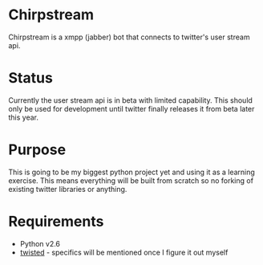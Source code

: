 # Chirpstream

Chirpstream is a xmpp (jabber) bot that connects to twitter's user stream api.

# Status

Currently the user stream api is in beta with limited capability.  This should
only be used for development until twitter finally releases it from beta later
this year.

# Purpose

This is going to be my biggest python project yet and using it as a learning
exercise.  This means everything will be built from scratch so no forking of
existing twitter libraries or anything.

# Requirements

* Python v2.6
* [twisted](http://twistedmatrix.com/trac/) - specifics will be mentioned once
  I figure it out myself

